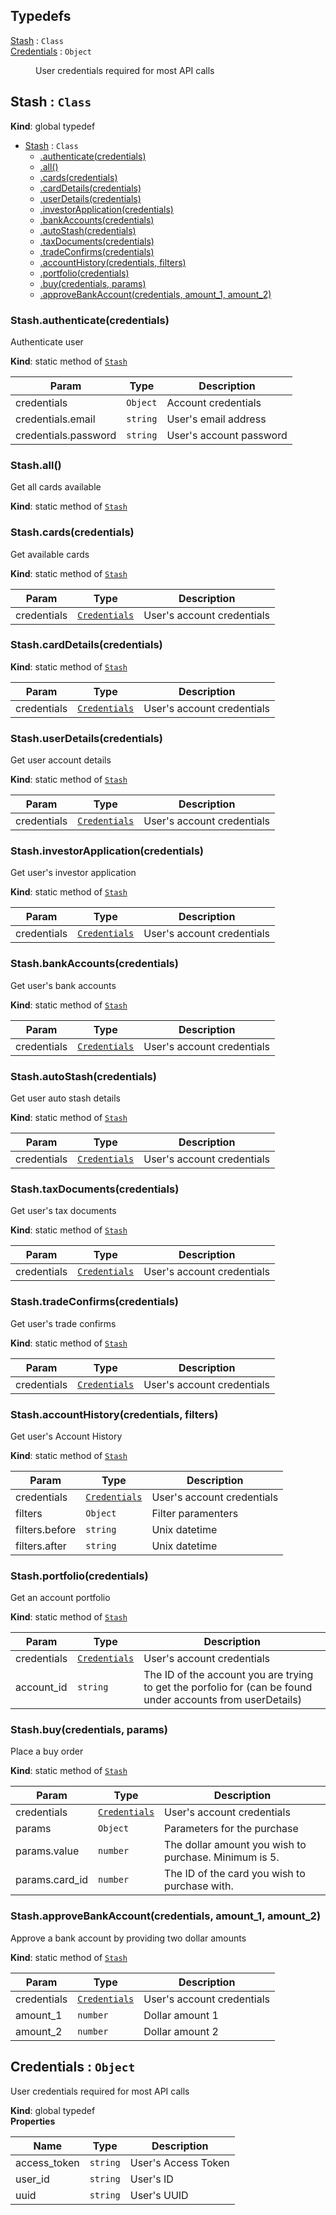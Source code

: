 ## Typedefs

<dl>
<dt><a href="#Stash">Stash</a> : <code>Class</code></dt>
<dd></dd>
<dt><a href="#Credentials">Credentials</a> : <code>Object</code></dt>
<dd><p>User credentials required for most API calls</p>
</dd>
</dl>

<a name="Stash"></a>

## Stash : <code>Class</code>
**Kind**: global typedef  

* [Stash](#Stash) : <code>Class</code>
    * [.authenticate(credentials)](#Stash.authenticate)
    * [.all()](#Stash.all)
    * [.cards(credentials)](#Stash.cards)
    * [.cardDetails(credentials)](#Stash.cardDetails)
    * [.userDetails(credentials)](#Stash.userDetails)
    * [.investorApplication(credentials)](#Stash.investorApplication)
    * [.bankAccounts(credentials)](#Stash.bankAccounts)
    * [.autoStash(credentials)](#Stash.autoStash)
    * [.taxDocuments(credentials)](#Stash.taxDocuments)
    * [.tradeConfirms(credentials)](#Stash.tradeConfirms)
    * [.accountHistory(credentials, filters)](#Stash.accountHistory)
    * [.portfolio(credentials)](#Stash.portfolio)
    * [.buy(credentials, params)](#Stash.buy)
    * [.approveBankAccount(credentials, amount_1, amount_2)](#Stash.approveBankAccount)

<a name="Stash.authenticate"></a>

### Stash.authenticate(credentials)
Authenticate user

**Kind**: static method of [<code>Stash</code>](#Stash)  

| Param | Type | Description |
| --- | --- | --- |
| credentials | <code>Object</code> | Account credentials |
| credentials.email | <code>string</code> | User's email address |
| credentials.password | <code>string</code> | User's account password |

<a name="Stash.all"></a>

### Stash.all()
Get all cards available

**Kind**: static method of [<code>Stash</code>](#Stash)  
<a name="Stash.cards"></a>

### Stash.cards(credentials)
Get available cards

**Kind**: static method of [<code>Stash</code>](#Stash)  

| Param | Type | Description |
| --- | --- | --- |
| credentials | [<code>Credentials</code>](#Credentials) | User's account credentials |

<a name="Stash.cardDetails"></a>

### Stash.cardDetails(credentials)
**Kind**: static method of [<code>Stash</code>](#Stash)  

| Param | Type | Description |
| --- | --- | --- |
| credentials | [<code>Credentials</code>](#Credentials) | User's account credentials |

<a name="Stash.userDetails"></a>

### Stash.userDetails(credentials)
Get user account details

**Kind**: static method of [<code>Stash</code>](#Stash)  

| Param | Type | Description |
| --- | --- | --- |
| credentials | [<code>Credentials</code>](#Credentials) | User's account credentials |

<a name="Stash.investorApplication"></a>

### Stash.investorApplication(credentials)
Get user's investor application

**Kind**: static method of [<code>Stash</code>](#Stash)  

| Param | Type | Description |
| --- | --- | --- |
| credentials | [<code>Credentials</code>](#Credentials) | User's account credentials |

<a name="Stash.bankAccounts"></a>

### Stash.bankAccounts(credentials)
Get user's bank accounts

**Kind**: static method of [<code>Stash</code>](#Stash)  

| Param | Type | Description |
| --- | --- | --- |
| credentials | [<code>Credentials</code>](#Credentials) | User's account credentials |

<a name="Stash.autoStash"></a>

### Stash.autoStash(credentials)
Get user auto stash details

**Kind**: static method of [<code>Stash</code>](#Stash)  

| Param | Type | Description |
| --- | --- | --- |
| credentials | [<code>Credentials</code>](#Credentials) | User's account credentials |

<a name="Stash.taxDocuments"></a>

### Stash.taxDocuments(credentials)
Get user's tax documents

**Kind**: static method of [<code>Stash</code>](#Stash)  

| Param | Type | Description |
| --- | --- | --- |
| credentials | [<code>Credentials</code>](#Credentials) | User's account credentials |

<a name="Stash.tradeConfirms"></a>

### Stash.tradeConfirms(credentials)
Get user's trade confirms

**Kind**: static method of [<code>Stash</code>](#Stash)  

| Param | Type | Description |
| --- | --- | --- |
| credentials | [<code>Credentials</code>](#Credentials) | User's account credentials |

<a name="Stash.accountHistory"></a>

### Stash.accountHistory(credentials, filters)
Get user's Account History

**Kind**: static method of [<code>Stash</code>](#Stash)  

| Param | Type | Description |
| --- | --- | --- |
| credentials | [<code>Credentials</code>](#Credentials) | User's account credentials |
| filters | <code>Object</code> | Filter paramenters |
| filters.before | <code>string</code> | Unix datetime |
| filters.after | <code>string</code> | Unix datetime |

<a name="Stash.portfolio"></a>

### Stash.portfolio(credentials)
Get an account portfolio

**Kind**: static method of [<code>Stash</code>](#Stash)  

| Param | Type | Description |
| --- | --- | --- |
| credentials | [<code>Credentials</code>](#Credentials) | User's account credentials |
| account_id | <code>string</code> | The ID of the account you are trying to get the porfolio for (can be found under accounts from userDetails) |

<a name="Stash.buy"></a>

### Stash.buy(credentials, params)
Place a buy order

**Kind**: static method of [<code>Stash</code>](#Stash)  

| Param | Type | Description |
| --- | --- | --- |
| credentials | [<code>Credentials</code>](#Credentials) | User's account credentials |
| params | <code>Object</code> | Parameters for the purchase |
| params.value | <code>number</code> | The dollar amount you wish to purchase. Minimum is 5. |
| params.card_id | <code>number</code> | The ID of the card you wish to purchase with. |

<a name="Stash.approveBankAccount"></a>

### Stash.approveBankAccount(credentials, amount_1, amount_2)
Approve a bank account by providing two dollar amounts

**Kind**: static method of [<code>Stash</code>](#Stash)  

| Param | Type | Description |
| --- | --- | --- |
| credentials | [<code>Credentials</code>](#Credentials) | User's account credentials |
| amount_1 | <code>number</code> | Dollar amount 1 |
| amount_2 | <code>number</code> | Dollar amount 2 |

<a name="Credentials"></a>

## Credentials : <code>Object</code>
User credentials required for most API calls

**Kind**: global typedef  
**Properties**

| Name | Type | Description |
| --- | --- | --- |
| access_token | <code>string</code> | User's Access Token |
| user_id | <code>string</code> | User's ID |
| uuid | <code>string</code> | User's UUID |

